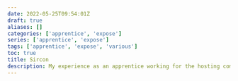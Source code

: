 ```yaml
---
date: 2022-05-25T09:54:01Z
draft: true
aliases: []
categories: ['apprentice', 'expose']
series: ['apprentice', 'expose']
tags: ['apprentice', 'expose', 'various']
toc: true
title: Sircon
description: My experience as an apprentice working for the hosting company Sircon
---
```



